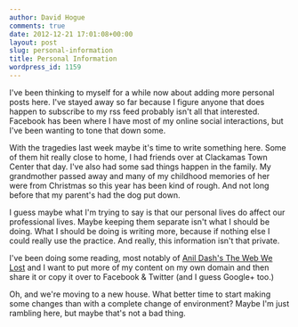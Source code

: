 ```yaml
---
author: David Hogue
comments: true
date: 2012-12-21 17:01:08+00:00
layout: post
slug: personal-information
title: Personal Information
wordpress_id: 1159
---
```


I've been thinking to myself for a while now about adding more personal posts here. I've stayed away so far because I figure anyone that does happen to subscribe to my rss feed probably isn't all that interested. Facebook has been where I have most of my online social interactions, but I've been wanting to tone that down some.

With the tragedies last week maybe it's time to write something here. Some of them hit really close to home, I had friends over at Clackamas Town Center that day. I've also had some sad things happen in the family. My grandmother passed away and many of my childhood memories of her were from Christmas so this year has been kind of rough. And not long before that my parent's had the dog put down.

I guess maybe what I'm trying to say is that our personal lives do affect our professional lives. Maybe keeping them separate isn't what I should be doing. What I should be doing is writing more, because if nothing else I could really use the practice. And really, this information isn't that private.

I've been doing some reading, most notably of [Anil Dash's The Web We Lost](http://dashes.com/anil/2012/12/the-web-we-lost.html) and I want to put more of my content on my own domain and then share it or copy it over to Facebook & Twitter (and I guess Google+ too.)

Oh, and we're moving to a new house. What better time to start making some changes than with a complete change of environment? Maybe I'm just rambling here, but maybe that's not a bad thing.


